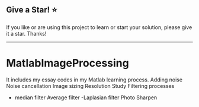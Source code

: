 ## Give a Star! :star:

If you like or are using this project to learn or start your solution, please give it a star. Thanks!
<hr>

# MatlabImageProcessing
It includes my essay codes in my Matlab learning process.
Adding noise
Noise cancellation
Image sizing
Resolution Study
Filtering processes
- median filter
Average filter
-Laplasian filter
Photo Sharpen

